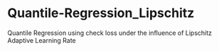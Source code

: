 # Quantile-Regression_Lipschitz
Quantile Regression using check loss under the influence of Lipschitz Adaptive Learning Rate
